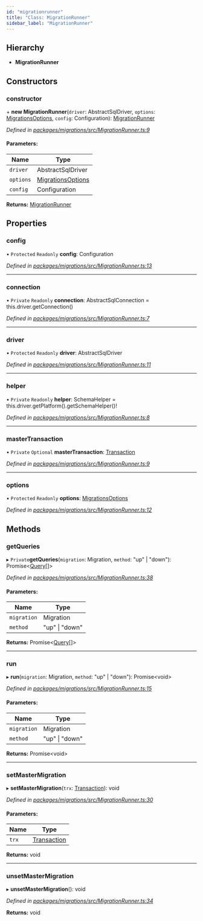 ```yaml
---
id: "migrationrunner"
title: "Class: MigrationRunner"
sidebar_label: "MigrationRunner"
---
```


## Hierarchy

* **MigrationRunner**

## Constructors

### constructor

\+ **new MigrationRunner**(`driver`: AbstractSqlDriver, `options`: [MigrationsOptions](../index.md#migrationsoptions), `config`: Configuration): [MigrationRunner](migrationrunner.md)

*Defined in [packages/migrations/src/MigrationRunner.ts:9](https://github.com/mikro-orm/mikro-orm/blob/18b580bb42/packages/migrations/src/MigrationRunner.ts#L9)*

#### Parameters:

Name | Type |
------ | ------ |
`driver` | AbstractSqlDriver |
`options` | [MigrationsOptions](../index.md#migrationsoptions) |
`config` | Configuration |

**Returns:** [MigrationRunner](migrationrunner.md)

## Properties

### config

• `Protected` `Readonly` **config**: Configuration

*Defined in [packages/migrations/src/MigrationRunner.ts:13](https://github.com/mikro-orm/mikro-orm/blob/18b580bb42/packages/migrations/src/MigrationRunner.ts#L13)*

___

### connection

• `Private` `Readonly` **connection**: AbstractSqlConnection = this.driver.getConnection()

*Defined in [packages/migrations/src/MigrationRunner.ts:7](https://github.com/mikro-orm/mikro-orm/blob/18b580bb42/packages/migrations/src/MigrationRunner.ts#L7)*

___

### driver

• `Protected` `Readonly` **driver**: AbstractSqlDriver

*Defined in [packages/migrations/src/MigrationRunner.ts:11](https://github.com/mikro-orm/mikro-orm/blob/18b580bb42/packages/migrations/src/MigrationRunner.ts#L11)*

___

### helper

• `Private` `Readonly` **helper**: SchemaHelper = this.driver.getPlatform().getSchemaHelper()!

*Defined in [packages/migrations/src/MigrationRunner.ts:8](https://github.com/mikro-orm/mikro-orm/blob/18b580bb42/packages/migrations/src/MigrationRunner.ts#L8)*

___

### masterTransaction

• `Private` `Optional` **masterTransaction**: [Transaction](../index.md#transaction)

*Defined in [packages/migrations/src/MigrationRunner.ts:9](https://github.com/mikro-orm/mikro-orm/blob/18b580bb42/packages/migrations/src/MigrationRunner.ts#L9)*

___

### options

• `Protected` `Readonly` **options**: [MigrationsOptions](../index.md#migrationsoptions)

*Defined in [packages/migrations/src/MigrationRunner.ts:12](https://github.com/mikro-orm/mikro-orm/blob/18b580bb42/packages/migrations/src/MigrationRunner.ts#L12)*

## Methods

### getQueries

▸ `Private`**getQueries**(`migration`: Migration, `method`: &#34;up&#34; \| &#34;down&#34;): Promise&#60;[Query](../index.md#query)[]>

*Defined in [packages/migrations/src/MigrationRunner.ts:38](https://github.com/mikro-orm/mikro-orm/blob/18b580bb42/packages/migrations/src/MigrationRunner.ts#L38)*

#### Parameters:

Name | Type |
------ | ------ |
`migration` | Migration |
`method` | &#34;up&#34; \| &#34;down&#34; |

**Returns:** Promise&#60;[Query](../index.md#query)[]>

___

### run

▸ **run**(`migration`: Migration, `method`: &#34;up&#34; \| &#34;down&#34;): Promise&#60;void>

*Defined in [packages/migrations/src/MigrationRunner.ts:15](https://github.com/mikro-orm/mikro-orm/blob/18b580bb42/packages/migrations/src/MigrationRunner.ts#L15)*

#### Parameters:

Name | Type |
------ | ------ |
`migration` | Migration |
`method` | &#34;up&#34; \| &#34;down&#34; |

**Returns:** Promise&#60;void>

___

### setMasterMigration

▸ **setMasterMigration**(`trx`: [Transaction](../index.md#transaction)): void

*Defined in [packages/migrations/src/MigrationRunner.ts:30](https://github.com/mikro-orm/mikro-orm/blob/18b580bb42/packages/migrations/src/MigrationRunner.ts#L30)*

#### Parameters:

Name | Type |
------ | ------ |
`trx` | [Transaction](../index.md#transaction) |

**Returns:** void

___

### unsetMasterMigration

▸ **unsetMasterMigration**(): void

*Defined in [packages/migrations/src/MigrationRunner.ts:34](https://github.com/mikro-orm/mikro-orm/blob/18b580bb42/packages/migrations/src/MigrationRunner.ts#L34)*

**Returns:** void
